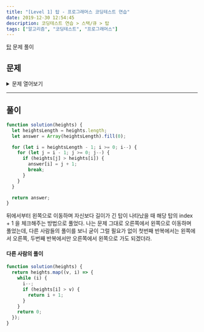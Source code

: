 ```yaml
---
title: "[Level 1] 탑 - 프로그래머스 코딩테스트 연습"
date: 2019-12-30 12:54:45
description: 코딩테스트 연습 > 스택/큐 > 탑
tags: ["알고리즘", "코딩테스트", "프로그래머스"]
---
```


[탑](https://programmers.co.kr/learn/courses/30/lessons/42588) 문제 풀이

## 문제

<details>
  <summary>문제 열어보기</summary>

수평 직선에 탑 N대를 세웠습니다. 모든 탑의 꼭대기에는 신호를 송/수신하는 장치를 설치했습니다. 발사한 신호는 신호를 보낸 탑보다 높은 탑에서만 수신합니다. 또한, 한 번 수신된 신호는 다른 탑으로 송신되지 않습니다.

예를 들어 높이가 6, 9, 5, 7, 4인 다섯 탑이 왼쪽으로 동시에 레이저 신호를 발사합니다. 그러면, 탑은 다음과 같이 신호를 주고받습니다. 높이가 4인 다섯 번째 탑에서 발사한 신호는 높이가 7인 네 번째 탑이 수신하고, 높이가 7인 네 번째 탑의 신호는 높이가 9인 두 번째 탑이, 높이가 5인 세 번째 탑의 신호도 높이가 9인 두 번째 탑이 수신합니다. 높이가 9인 두 번째 탑과 높이가 6인 첫 번째 탑이 보낸 레이저 신호는 어떤 탑에서도 수신할 수 없습니다.

| 송신 탑(높이) | 수신 탑(높이) |
| ------------- | ------------- |
| 5(4)          | 4(7)          |
| 4(7)          | 2(9)          |
| 3(5)          | 2(9)          |
| 2(9)          | -             |
| 1(6)          | -             |

맨 왼쪽부터 순서대로 탑의 높이를 담은 배열 heights가 매개변수로 주어질 때 각 탑이 쏜 신호를 어느 탑에서 받았는지 기록한 배열을 return 하도록 solution 함수를 작성해주세요.

### 제한사항

- heights는 길이 2 이상 100 이하인 정수 배열입니다.
- 모든 탑의 높이는 1 이상 100 이하입니다.
- 신호를 수신하는 탑이 없으면 0으로 표시합니다.

### 입출력 예

| heights         | return          |
| --------------- | --------------- |
| [6,9,5,7,4]     | [0,0,2,2,4]     |
| [3,9,9,3,5,7,2] | [0,0,0,3,3,3,6] |
| [1,5,3,6,7,6,5] | [0,0,2,0,0,5,6] |

### 입출력 예 설명

- 입출력 예 #1  
  앞서 설명한 예와 같습니다.

- 입출력 예 #2  
  [1,2,3] 번째 탑이 쏜 신호는 아무도 수신하지 않습니다.  
  [4,5,6] 번째 탑이 쏜 신호는 3번째 탑이 수신합니다.  
  [7] 번째 탑이 쏜 신호는 6번째 탑이 수신합니다.

- 입출력 예 #3  
  [1,2,4,5] 번째 탑이 쏜 신호는 아무도 수신하지 않습니다.  
  [3] 번째 탑이 쏜 신호는 2번째 탑이 수신합니다.  
  [6] 번째 탑이 쏜 신호는 5번째 탑이 수신합니다.  
  [7] 번째 탑이 쏜 신호는 6번째 탑이 수신합니다.

</details>

---

## 풀이

```javascript
function solution(heights) {
  let heightsLength = heights.length;
  let answer = Array(heightsLength).fill(0);

  for (let i = heightsLength - 1; i >= 0; i--) {
    for (let j = i - 1; j >= 0; j--) {
      if (heights[j] > heights[i]) {
        answer[i] = j + 1;
        break;
      }
    }
  }

  return answer;
}
```

뒤에서부터 왼쪽으로 이동하며 자신보다 길이가 긴 탑이 나타났을 때 해당 탑의 index + 1 을 체크해주는 방법으로 풀었다. 나는 문제 그대로 오른쪽에서 왼쪽으로 이동하며 풀었는데, 다른 사람들의 풀이를 보니 굳이 그럴 필요가 없이 첫번째 반복에서는 왼쪽에서 오른쪽, 두번째 반복에서만 오른쪽에서 왼쪽으로 가도 되겠더라.

#### 다른 사람의 풀이

```javascript
function solution(heights) {
  return heights.map((v, i) => {
    while (i) {
      i--;
      if (heights[i] > v) {
        return i + 1;
      }
    }
    return 0;
  });
}
```
